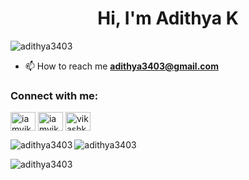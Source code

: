 <h1 align="center">Hi, I'm Adithya K</h1>
<p align="left"> <img src="https://komarev.com/ghpvc/?username=adithya3403" alt="adithya3403" /> </p>

- 📫 How to reach me **adithya3403@gmail.com**

<h3 align="left">Connect with me:</h3>
<p align="left">
<a href="https://twitter.com/4dty_k" target="blank"><img align="center" src="https://raw.githubusercontent.com/rahuldkjain/github-profile-readme-generator/master/src/images/icons/Social/twitter.svg" alt="iamvikashkum" height="30" width="40" /></a>
<a href="https://www.linkedin.com/in/adithya3403/" target="blank"><img align="center" src="https://raw.githubusercontent.com/rahuldkjain/github-profile-readme-generator/master/src/images/icons/Social/linked-in-alt.svg" alt="iamvikashkum" height="30" width="40" /></a>
<a href="https://www.instagram.com/4dty_k/" target="blank"><img align="center" src="https://raw.githubusercontent.com/rahuldkjain/github-profile-readme-generator/master/src/images/icons/Social/instagram.svg" alt="vikashkr30" height="30" width="40" /></a>
</p>
<p><img align="left" src="https://github-readme-stats.vercel.app/api/top-langs?username=adithya3403&show_icons=true&locale=en&layout=compact" alt="adithya3403" /></p>
<p><img align="center" src="https://github-readme-stats.vercel.app/api?username=adithya3403&show_icons=true&locale=en" alt="adithya3403" /></p>
<p><img align="center" src="https://github-readme-streak-stats.herokuapp.com/?user=adithya3403&" alt="adithya3403" /></p>
